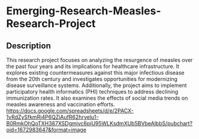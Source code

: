 # Emerging-Research-Measles-Research-Project
## Description
This research project focuses on analyzing the resurgence of measles over the past four years and its implications for healthcare infrastructure. It explores existing countermeasures against this major infectious disease from the 20th century and investigates opportunities for modernizing disease surveillance systems. Additionally, the project aims to implement participatory health informatics (PHI) techniques to address declining immunization rates. It also examines the effects of social media trends on measles awareness and vaccination efforts.
https://docs.google.com/spreadsheets/d/e/2PACX-1vRdZySfkmRj4P6QZjAufR62hryelu1-B0RmkOhQoTXH387XSDgmivc6piU95WLKsdmXUb5BVbeAlbbS/pubchart?oid=1672983647&format=image

## 
##
